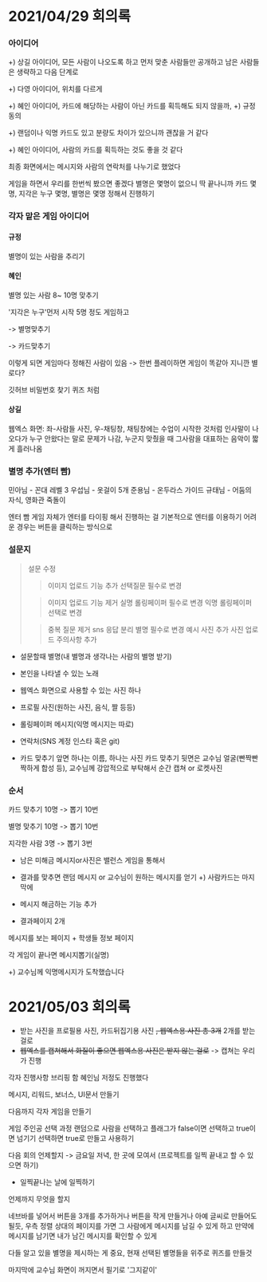 # 2021/04/29 회의록

### 아이디어

+) 상길 아이디어, 모든 사람이 나오도록 하고 먼저 맞춘 사람들만 공개하고 남은 사람들은 생략하고 다음 단계로

+) 다영 아이디어, 위치를 다르게

+) 혜인 아이디어, 카드에 해당하는 사람이 아닌 카드를 획득해도 되지 않을까, +) 규정동의

+) 랜덤이나 익명 카드도 있고 분량도 차이가 있으니까 괜찮을 거 같다

+) 혜인 아이디어, 사람의 카드를 획득하는 것도 좋을 것 같다

최종 화면에서는 메시지와 사람의 연락처를 나누기로 했었다


게임을 하면서 우리를 한번씩 봤으면 좋겠다
별명은 몇명이 없으니 딱 끝나니까 카드 몇명, 지각은 누구 몇명, 별명은 몇명 정해서 진행하기

### 각자 맡은 게임 아이디어

#### 규정
별명이 있는 사람을 추리기

#### 혜인

별명 있는 사람 8~ 10명 맞추기

'지각은 누구'먼저 시작 5명 정도 게임하고

-> 별명맞추기

-> 카드맞추기

이렇게 되면 게임마다 정해진 사람이 있음 -> 한번 플레이하면 게임이 똑같아 지니깐 별로다?

깃허브 비밀번호 찾기 퀴즈 처럼

#### 상길
웹엑스 화면: 좌-사람들 사진, 우-채팅창, 채팅창에는 수업이 시작한 것처럼 인사말이 나오다가 누구 안왔다는 말로 문제가 나감, 누군지 맞췄을 때 그사람을 대표하는 음악이 짧게 흘러나옴

### 별명 추가(엔터 빰)
민아님 - 꼰대 레벨 3
우섭님 - 옷걸이 5개
준용님 - 온두라스 가이드
규태님 - 어둠의 자식, 영화관 죽돌이


엔터 빰 게임 자체가 엔터를 타이핑 해서 진행하는 걸 기본적으로
엔터를 이용하기 어려운 경우는 버튼을 클릭하는 방식으로





### 설문지

[설문링크]: https://forms.gle/u6RzSQeYLbuAz5cVA	"설문링크"

> 설문 수정
>
> > 이미지 업로드 기능 추가
> > 선택질문 필수로 변경
>
> > 이미지 업로드 기능 제거
> > 실명 롤링페이퍼 필수로 변경
> > 익명 롤링페이퍼 선택로 변경
>
> > 중복 질문 제거
> > sns 응답 분리
> > 별명 필수로 변경
> > 예시 사진 추가
> > 사진 업로드 주의사항 추가





* 설문할때 별명(내 별명과 생각나는 사람의 별명 받기)
* 본인을 나타낼 수 있는 노래
* 웹엑스 화면으로 사용할 수 있는 사진 하나
* 프로필 사진(원하는 사진, 음식, 짤 등등)
* 롤링페이퍼 메시지(익명 메시지는 따로)
* 연락처(SNS 계정 인스타 혹은 git)


* 카드 맞추기 앞면
  하나는 이름, 하나는 사진
  카드 맞추기 뒷면은
  교수님 얼굴(빤짝빤짝하게 합성 등), 교수님께 강압적으로 부탁해서 순간 캡쳐 or 로켓사진



### 순서

카드 맞추기 10명 -> 뽑기 10번

별명 맞추기 10명 -> 뽑기 10번

지각한 사람 3명 -> 뽑기 3번

* 남은 미해금 메시지or사진은 밸런스 게임을 통해서


* 결과를 맞추면 랜덤 메시지 or 교수님이 원하는 메시지를 얻기 +) 사람카드는 마지막에
* 메시지 해금하는 기능 추가


* 결과페이지 2개

메시지를 보는 페이지 + 학생들 정보 페이지

각 게임이 끝나면 메시지뽑기(실명)

+) 교수님께 익명메시지가 도착했습니다



# 2021/05/03 회의록

* 받는 사진을 프로필용 사진, 카드뒤집기용 사진 <del>, 웹엑스용 사진 총 3개</del> 2개를 받는걸로
* <del>웹엑스를 캡쳐해서 화질이 좋으면 웹엑스용 사진은 받지 않는 걸로</del> -> 캡쳐는 우리가 진행

각자 진행사항 브리핑 함
혜인님 저정도 진행했다

메시지, 리워드, 보너스, UI문서 만들기

다음까지 각자 게임을 만들기

게임 주인공 선택 과정
랜덤으로 사람을 선택하고 플래그가 false이면 선택하고 true이면 넘기기
선택하면 true로 만들고 사용하기


다음 회의 언제할지 -> 금요일 저녁, 한 곳에 모여서 (프로젝트를 일찍 끝내고 할 수 있으면 하기)
+ 일찍끝나는 날에 일찍하기 

언제까지 무엇을 할지

네브바를 넣어서 버튼을 3개를 추가하거나 버튼을 작게 만들거나 아예 글씨로 만들어도 될듯, 우측 정렬
상대의 페이지를 가면 그 사람에게 메시지를 남길 수 있게 하고
만약에 메시지를 남기면 내가 남긴 메시지를 확인할 수 있게 



다들 알고 있을 별명을 제시하는 게 중요, 현재 선택된 별명들을 위주로 퀴즈를 만들것

마지막에 교수님 화면이 꺼지면서 필기로 '그지같이' 